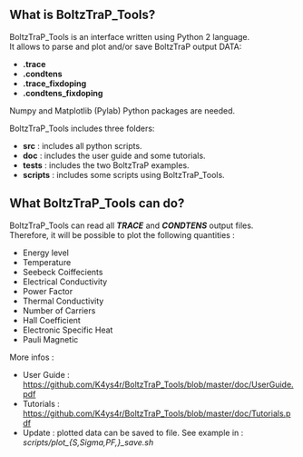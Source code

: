 
## What is BoltzTraP_Tools?

BoltzTraP_Tools is an interface written using Python 2 language.<br>
It allows to parse and plot and/or save BoltzTraP output DATA:
- **.trace**
- **.condtens**
- **.trace_fixdoping**
- **.condtens_fixdoping**

Numpy and Matplotlib (Pylab) Python packages are needed.<br>

BoltzTraP_Tools includes three folders:<br>
- **src**     : includes all python scripts.
- **doc**     : includes the user guide and some tutorials.
- **tests**   : includes the two BoltzTraP examples.
- **scripts** : includes some scripts using BoltzTraP_Tools.

## What BoltzTraP_Tools can do?
BoltzTraP_Tools can read all ***TRACE*** and ***CONDTENS*** output files.<br>
Therefore, it will be possible to plot the following quantities :<br>
- Energy level 
- Temperature
- Seebeck Coiffecients
- Electrical Conductivity
- Power Factor
- Thermal Conductivity
- Number of Carriers
- Hall Coefficient
- Electronic Specific Heat
- Pauli Magnetic

More infos :<br>
- User Guide :  https://github.com/K4ys4r/BoltzTraP_Tools/blob/master/doc/UserGuide.pdf
- Tutorials  :  https://github.com/K4ys4r/BoltzTraP_Tools/blob/master/doc/Tutorials.pdf
- Update     :  plotted data can be saved to file. See example in : *scripts/plot_{S,Sigma,PF,}_save.sh*

